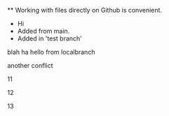** Working with files directly on Github is convenient.
* Hi
* Added from main.
* Added in 'test branch'

blah
ha
hello from localbranch


another conflict

11

12

13